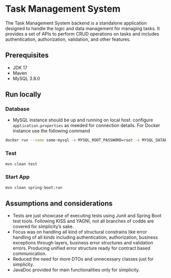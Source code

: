# Task Management System
The Task Management System backend is a standalone application designed to handle the logic and data management for managing tasks. It provides a set of APIs to perform CRUD operations on tasks and includes authentication, authorization, validation, and other features.

## Prerequisites

- JDK 17
- Maven
- MySQL 3.8.0

## Run locally

### Database

- MySQL instance should be up and running on local host. configure `application.properties` as meeded for connection details. For Docker instance use the following command

```sh
docker run --name some-mysql -e MYSQL_ROOT_PASSWORD=root -e MYSQL_DATABASE=tasks -e MYSQL_USER=u -e MYSQL_PASSWORD=p -d -p 3306:3306 mysql:8.3.0
```

### Test

```sh
mvn clean test
```

### Start App

```sh
mvn clean spring-boot:run 
```

## Assumptions and considerations

- Tests are just showcase of executing tests using Junit and Spring Boot test tools. Following KISS and YAGNI, not all branches of codde are covered for simplicity’s sake.
- Focus was on handling all kind of structural constrains like error handling of all kinds including authentication, authorization, business exceptions through layers, business error structures and validation errors. Producing unified error structure ready for contract based communication.
- Reduced the need for more DTOs and unnecessary classes just for simplicity.
- JavaDoc provided for main functionalities only for simplicity.
